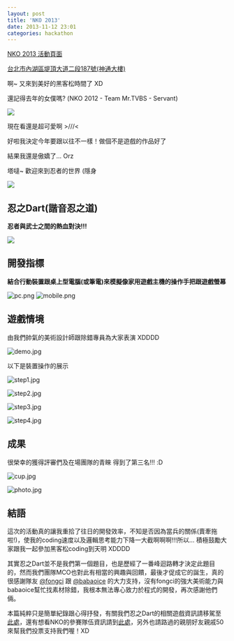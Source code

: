 ```yaml
---
layout: post
title: 'NKO 2013'
date: 2013-11-12 23:01
categories: hackathon
---
```

[NKO 2013 活動頁面](http://nodeknockout.nodejs.tw/)

[台北市內湖區堤頂大道二段187號(神通大樓)](https://www.google.com.tw/maps/preview#!q=台北市內湖區堤頂大道二段187號)

啊~ 又來到美好的黑客松時間了 XD

還記得去年的女僕嗎? (NKO 2012 - Team Mr.TVBS - Servant)

![](http://i.imgur.com/IVTEGZt.png)

現在看還是超可愛啊 >///<

好啦我決定今年要跟以往不一樣！做個不是遊戲的作品好了

<!--more-->

結果我還是傲嬌了... Orz

塔噠~ 歡迎來到忍者的世界 (隱身

![](http://i.imgur.com/RMU90K7.png)

忍之Dart(諧音忍之道)
---

**忍者與武士之間的熱血對決!!!**

![](http://i.imgur.com/Jc8zVZF.png)

開發指標
---

**結合行動裝置跟桌上型電腦(或筆電)來模擬像家用遊戲主機的操作手把跟遊戲螢幕**

![pc.png](http://i.imgur.com/Op2bZWw.png)
![mobile.png](http://i.imgur.com/3vPkBYD.png)

遊戲情境
---

由我們帥氣的美術設計師跟除錯專員為大家表演 XDDDD

![demo.jpg](http://i.imgur.com/A3X8pTr.jpg)

以下是裝置操作的展示

![step1.jpg](http://i.imgur.com/tWuBu1T.jpg)

![step2.jpg](http://i.imgur.com/DpbDrnW.jpg)

![step3.jpg](http://i.imgur.com/BFmZhc1.jpg)

![step4.jpg](http://i.imgur.com/uy3sd34.jpg)

成果
---

很榮幸的獲得評審們及在場團隊的青睞 得到了第三名!!! :D

![cup.jpg](http://i.imgur.com/wmd3XB9.jpg)

![photo.jpg](http://i.imgur.com/FQyFNTA.jpg)

結語
---
這次的活動真的讓我重拾了往日的開發效率，不知是否因為當兵的關係(賣牽拖啦!)，使我的coding速度以及邏輯思考能力下降一大截啊啊啊!!!所以... 積極鼓勵大家跟我一起參加黑客松coding到天明 XDDDD

其實忍之Dart並不是我們第一個題目，也是歷經了一番峰迴路轉才決定此題目的，然而我們團隊MCO也對此有相當的興趣與回饋，最後才促成它的誕生，真的很感謝隊友 [@fongci](http://github.com/tonebeta) 跟 [@babaoice](http://github.com/babaoice) 的大力支持，沒有fongci的強大美術能力與babaoice幫忙找素材除錯，我根本無法專心致力於程式的開發，再次感謝他們倆。

本篇純粹只是簡單紀錄跟心得抒發，有關我們忍之Dart的相關遊戲資訊請移駕至[此處](http://lhc.2013.nodeknockout.com)，還有想看NKO的參賽隊伍資訊請到[此處](http://nodeknockout.com/teams/lhc)，另外也請路過的親朋好友親戚50來幫我們投票支持我們喔！XD
